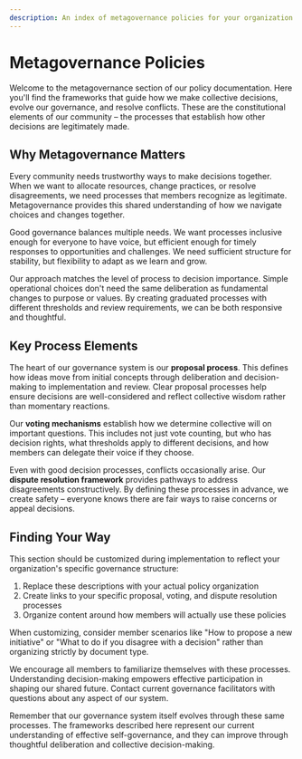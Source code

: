```yaml
---
description: An index of metagovernance policies for your organization
---
```


# Metagovernance Policies

Welcome to the metagovernance section of our policy documentation. Here you'll find the frameworks that guide how we make collective decisions, evolve our governance, and resolve conflicts. These are the constitutional elements of our community – the processes that establish how other decisions are legitimately made.

## Why Metagovernance Matters

Every community needs trustworthy ways to make decisions together. When we want to allocate resources, change practices, or resolve disagreements, we need processes that members recognize as legitimate. Metagovernance provides this shared understanding of how we navigate choices and changes together.

Good governance balances multiple needs. We want processes inclusive enough for everyone to have voice, but efficient enough for timely responses to opportunities and challenges. We need sufficient structure for stability, but flexibility to adapt as we learn and grow.

Our approach matches the level of process to decision importance. Simple operational choices don't need the same deliberation as fundamental changes to purpose or values. By creating graduated processes with different thresholds and review requirements, we can be both responsive and thoughtful.

## Key Process Elements

The heart of our governance system is our **proposal process**. This defines how ideas move from initial concepts through deliberation and decision-making to implementation and review. Clear proposal processes help ensure decisions are well-considered and reflect collective wisdom rather than momentary reactions.

Our **voting mechanisms** establish how we determine collective will on important questions. This includes not just vote counting, but who has decision rights, what thresholds apply to different decisions, and how members can delegate their voice if they choose.

Even with good decision processes, conflicts occasionally arise. Our **dispute resolution framework** provides pathways to address disagreements constructively. By defining these processes in advance, we create safety – everyone knows there are fair ways to raise concerns or appeal decisions.

## Finding Your Way

This section should be customized during implementation to reflect your organization's specific governance structure:

1. Replace these descriptions with your actual policy organization
2. Create links to your specific proposal, voting, and dispute resolution processes  
3. Organize content around how members will actually use these policies

When customizing, consider member scenarios like "How to propose a new initiative" or "What to do if you disagree with a decision" rather than organizing strictly by document type.

We encourage all members to familiarize themselves with these processes. Understanding decision-making empowers effective participation in shaping our shared future. Contact current governance facilitators with questions about any aspect of our system.

Remember that our governance system itself evolves through these same processes. The frameworks described here represent our current understanding of effective self-governance, and they can improve through thoughtful deliberation and collective decision-making.